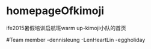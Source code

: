 # homepageOfkimoji
ife2015暑假培训启航班warm up-kimoji小队的首页

#Team member
-dennisleung
-LenHeartLin
-eggholiday
